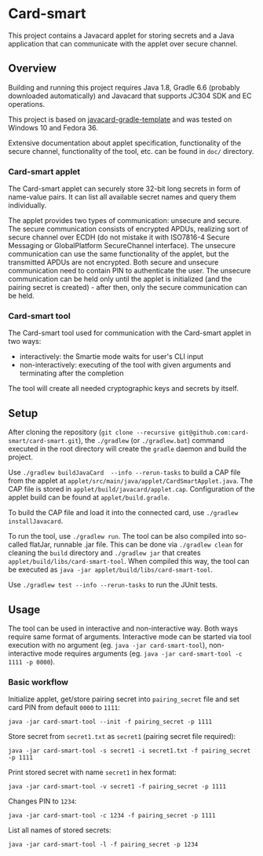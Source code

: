 # Card-smart
This project contains a Javacard applet for storing secrets 
and a Java application that can communicate with the applet over secure channel.

## Overview
Building and running this project requires Java 1.8, Gradle 6.6 (probably downloaded automatically)
and Javacard that supports JC304 SDK and EC operations.

This project is based on [javacard-gradle-template](https://github.com/ph4r05/javacard-gradle-template) 
and was tested on Windows 10 and Fedora 36.

Extensive documentation about applet specification, 
functionality of the secure channel, functionality of the tool, etc. can be found in `doc/` directory.

### Card-smart applet
The Card-smart applet can securely store 32-bit long secrets in form of name-value pairs.
It can list all available secret names and query them individually.

The applet provides two types of communication: unsecure and secure.
The secure communication consists of encrypted APDUs, realizing sort of secure channel over ECDH
(do not mistake it with ISO7816-4 Secure Messaging or GlobalPlatform SecureChannel interface).
The unsecure communication can use the same functionality of the applet, but the transmitted APDUs are not encrypted.
Both secure and unsecure communication need to contain PIN to authenticate the user.
The unsecure communication can be held only until the applet is initialized (and the pairing secret is created) -
after then, only the secure communication can be held.

### Card-smart tool
The Card-smart tool used for communication with the Card-smart applet in two ways:
- interactively: the Smartie mode waits for user's CLI input
- non-interactively: executing of the tool with given arguments and terminating after the completion

The tool will create all needed cryptographic keys and secrets by itself.

## Setup
After cloning the repository (`git clone --recursive git@github.com:card-smart/card-smart.git`), 
the `./gradlew` (or `./gradlew.bat`) command executed in the root directory 
will create the `gradle` daemon and build the project.

Use `./gradlew buildJavaCard  --info --rerun-tasks` to build a CAP file from the applet at 
`applet/src/main/java/applet/CardSmartApplet.java`. The CAP file is stored in `applet/build/javacard/applet.cap`.
Configuration of the applet build can be found at `applet/build.gradle`.

To build the CAP file and load it into the connected card, use `./gradlew installJavacard`.

To run the tool, use `./gradlew run`. The tool can be also compiled into so-called flatJar, runnable .jar file.
This can be done via `./gradlew clean` for cleaning the `build` directory 
and `./gradlew jar` that creates `applet/build/libs/card-smart-tool`.
When compiled this way, the tool can be executed as `java -jar applet/build/libs/card-smart-tool`.

Use `./gradlew test --info --rerun-tasks` to run the JUnit tests.

## Usage
The tool can be used in interactive and non-interactive way. Both ways require same format of arguments.
Interactive mode can be started via tool execution with no argument (eg. `java -jar card-smart-tool`), 
non-interactive mode requires arguments (eg. `java -jar card-smart-tool -c 1111 -p 0000`).

### Basic workflow
Initialize applet, get/store pairing secret into `pairing_secret` file and set card PIN from default `0000` to `1111`:
```
java -jar card-smart-tool --init -f pairing_secret -p 1111
```

Store secret from `secret1.txt` as `secret1` (pairing secret file required):
```
java -jar card-smart-tool -s secret1 -i secret1.txt -f pairing_secret -p 1111
```

Print stored secret with name `secret1` in hex format:
```
java -jar card-smart-tool -v secret1 -f pairing_secret -p 1111
``` 
Changes PIN to `1234`:
```
java -jar card-smart-tool -c 1234 -f pairing_secret -p 1111
```

List all names of stored secrets:
```
java -jar card-smart-tool -l -f pairing_secret -p 1234
```

